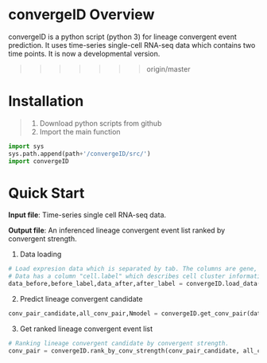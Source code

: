 # convergeID Overview
convergeID is a python script (python 3) for lineage convergent event prediction. It uses time-series single-cell RNA-seq data which contains two time points. It is now a developmental version.
>>>>>>> origin/master

# Installation
> 1. Download python scripts from github
> 2. Import the main function

```python
import sys
sys.path.append(path+'/convergeID/src/')
import convergeID
```

# Quick Start
**Input file**: Time-series single cell RNA-seq data.

**Output file**: An inferenced lineage convergent event list ranked by convergent strength.

1. Data loading
```python
# Load expresion data which is separated by tab. The columns are gene, the rows are cells.
# Data has a column "cell.label" which describes cell cluster information.
data_before,before_label,data_after,after_label = convergeID.load_data(before_path, after_path)
```

2. Predict lineage convergent candidate
```python
conv_pair_candidate,all_conv_pair,Nmodel = convergeID.get_conv_pair(data_before, before_label, data_after)
```

3. Get ranked lineage convergent event list
```python
# Ranking lineage convergent candidate by convergent strength.
conv_pair = convergeID.rank_by_conv_strength(conv_pair_candidate, all_conv_pair, after_label, Nmodel)
```

